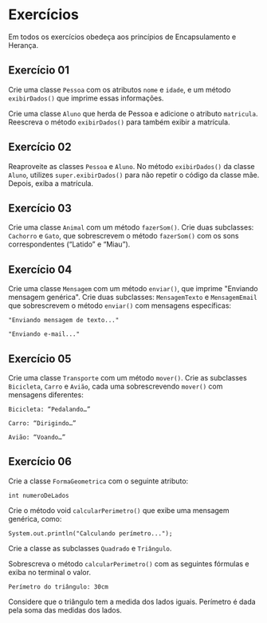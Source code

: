 # Exercícios

Em todos os exercícios obedeça aos princípios de Encapsulamento e Herança.

## Exercício 01
Crie uma classe `Pessoa` com os atributos `nome` e `idade`, e um método `exibirDados()` que imprime essas informações.

Crie uma classe `Aluno` que herda de Pessoa e adicione o atributo `matricula`. Reescreva o método `exibirDados()` para também exibir a matrícula.

## Exercício 02

Reaproveite as classes `Pessoa` e `Aluno`. No método `exibirDados()` da classe `Aluno`, utilizes `super.exibirDados()` para não repetir o código da classe mãe. Depois, exiba a matrícula.

## Exercício 03

Crie uma classe `Animal` com um método `fazerSom()`.
Crie duas subclasses: `Cachorro` e `Gato`, que sobrescrevem o método `fazerSom()` com os sons correspondentes (“Latido” e “Miau”).


## Exercício 04

Crie uma classe `Mensagem` com um método `enviar()`, que imprime "Enviando mensagem genérica".
Crie duas subclasses: `MensagemTexto` e `MensagemEmail` que sobrescrevem o método `enviar()` com mensagens específicas:

`"Enviando mensagem de texto..."`

`"Enviando e-mail..."`

## Exercício 05

Crie uma classe `Transporte` com um método `mover()`.
Crie as subclasses `Bicicleta`, `Carro` e `Avião`, cada uma sobrescrevendo `mover()` com mensagens diferentes:

`Bicicleta: “Pedalando…”`

`Carro: “Dirigindo…”`

`Avião: “Voando…”`

## Exercício 06

Crie a classe `FormaGeometrica` com o seguinte atributo:

`int numeroDeLados`

Crie o método void `calcularPerimetro()` que exibe uma mensagem genérica, como:

```
System.out.println("Calculando perímetro...");
```

Crie a classe as subclasses `Quadrado` e `Triângulo`.

Sobrescreva o método `calcularPerimetro()` com as seguintes fórmulas e exiba no terminal o valor.

 ```
 Perímetro do triângulo: 30cm
 ```

Considere que o triângulo tem a medida dos lados iguais.
Perímetro é dada pela soma das medidas dos lados.


